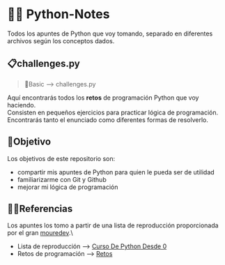 # 🐍📓 Python-Notes
Todos los apuntes de Python que voy tomando, separado en diferentes archivos según los conceptos dados.

## 📋challenges.py
> 📂Basic --> challenges.py

Aquí encontrarás todos los **retos** de programación Python que voy haciendo.\
Consisten en pequeños ejercicios para practicar lógica de programación. Encontrarás tanto el enunciado como diferentes formas de resolverlo.

## 🎯Objetivo
Los objetivos de este repositorio son:
- compartir mis apuntes de Python para quien le pueda ser de utilidad
- familiarizarme con Git y Github
- mejorar mi lógica de programación

## 👨‍💻Referencias
Los apuntes los tomo a partir de una lista de reproducción proporcionada por el gran [mouredev](https://github.com/mouredev).\
- Lista de reproducción --> [Curso De Python Desde 0](https://www.youtube.com/playlist?list=PLNdFk2_brsRdgQXLIlKBXQDeRf3qvXVU_)
- Retos de programación --> [Retos](https://retosdeprogramacion.com/ejercicios/)
